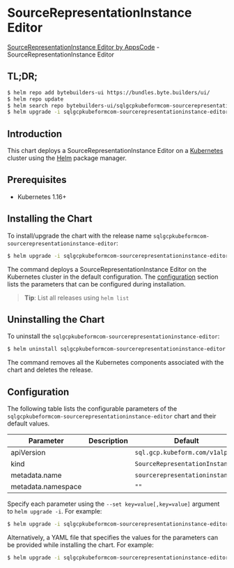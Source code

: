 # SourceRepresentationInstance Editor

[SourceRepresentationInstance Editor by AppsCode](https://byte.builders) - SourceRepresentationInstance Editor

## TL;DR;

```bash
$ helm repo add bytebuilders-ui https://bundles.byte.builders/ui/
$ helm repo update
$ helm search repo bytebuilders-ui/sqlgcpkubeformcom-sourcerepresentationinstance-editor --version=v0.4.17
$ helm upgrade -i sqlgcpkubeformcom-sourcerepresentationinstance-editor bytebuilders-ui/sqlgcpkubeformcom-sourcerepresentationinstance-editor -n default --create-namespace --version=v0.4.17
```

## Introduction

This chart deploys a SourceRepresentationInstance Editor on a [Kubernetes](http://kubernetes.io) cluster using the [Helm](https://helm.sh) package manager.

## Prerequisites

- Kubernetes 1.16+

## Installing the Chart

To install/upgrade the chart with the release name `sqlgcpkubeformcom-sourcerepresentationinstance-editor`:

```bash
$ helm upgrade -i sqlgcpkubeformcom-sourcerepresentationinstance-editor bytebuilders-ui/sqlgcpkubeformcom-sourcerepresentationinstance-editor -n default --create-namespace --version=v0.4.17
```

The command deploys a SourceRepresentationInstance Editor on the Kubernetes cluster in the default configuration. The [configuration](#configuration) section lists the parameters that can be configured during installation.

> **Tip**: List all releases using `helm list`

## Uninstalling the Chart

To uninstall the `sqlgcpkubeformcom-sourcerepresentationinstance-editor`:

```bash
$ helm uninstall sqlgcpkubeformcom-sourcerepresentationinstance-editor -n default
```

The command removes all the Kubernetes components associated with the chart and deletes the release.

## Configuration

The following table lists the configurable parameters of the `sqlgcpkubeformcom-sourcerepresentationinstance-editor` chart and their default values.

|     Parameter      | Description |                  Default                   |
|--------------------|-------------|--------------------------------------------|
| apiVersion         |             | <code>sql.gcp.kubeform.com/v1alpha1</code> |
| kind               |             | <code>SourceRepresentationInstance</code>  |
| metadata.name      |             | <code>sourcerepresentationinstance</code>  |
| metadata.namespace |             | <code>""</code>                            |


Specify each parameter using the `--set key=value[,key=value]` argument to `helm upgrade -i`. For example:

```bash
$ helm upgrade -i sqlgcpkubeformcom-sourcerepresentationinstance-editor bytebuilders-ui/sqlgcpkubeformcom-sourcerepresentationinstance-editor -n default --create-namespace --version=v0.4.17 --set apiVersion=sql.gcp.kubeform.com/v1alpha1
```

Alternatively, a YAML file that specifies the values for the parameters can be provided while
installing the chart. For example:

```bash
$ helm upgrade -i sqlgcpkubeformcom-sourcerepresentationinstance-editor bytebuilders-ui/sqlgcpkubeformcom-sourcerepresentationinstance-editor -n default --create-namespace --version=v0.4.17 --values values.yaml
```

